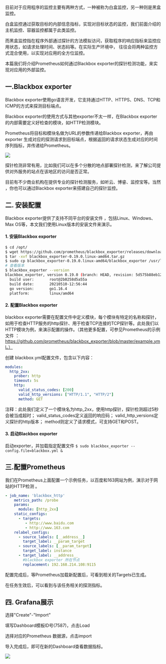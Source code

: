 目前对于应用程序的监控主要有两种方式，一种被称为白盒监控，另一种则是黑盒监控。

白盒监控通过获取目标的内部信息指标，实现对目标状态的监控，我们前面介绍的主机监控、容器监控都属于此类监控。

而黑盒监控指在程序外部通过探针的方法模拟访问，获取程序的响应指标来监控应用状态，如请求处理时间、状态码等。在实际生产环境中， 往往会将两种监控方式混合使用，以实现对应用的全方位监控。

本篇我们将介绍Prometheus如何通过Blackbox exporter的探针检测功能，来实现对应用的外部监控。

## 一.Blackbox exporter

Blackbox exporter使用go语言开发，它支持通过HTTP、HTTPS、DNS、TCP和ICMP的方式来探测目标端点。

Blackbox exporter的使用方式与其他exporter不太一样，在Blackbox exporter的内部需要定义好检查的模块，如HTTP检测模块。

Prometheus将目标和模块名做为URL的参数传递给Blackbox exporter，再由exporter 生成对应的探测请求到目标端点，根据返回的请求状态生成对应的时间序列指标，并传递给Prometheus。

![](http://pek3b.qingstor.com/hexo-blog/20220116123802.png)

探针检测非常有用，比如我们可以在多个分散的地点部署探针检测，来了解公司提供对外服务的站点在该地区的访问是否正常。

目前有不少商业机构在提供专业的探针检测服务，如听云、博睿、监控宝等。当然 ，你也可以通过Blackbox exporter来搭建自己的探针监控。


## 二. 安装配置
Blackbox exporter提供了支持不同平台的安装文件 ，包括Linux、Windows、Max OS等，本文我们使用Linux版本的安装文件来演示。

#### 1. 安装Blackbox exporter

```bash
$ cd /opt/
$ wget https://github.com/prometheus/blackbox_exporter/releases/download/v0.19.0/blackbox_exporter-0.19.0.linux-amd64.tar.gz
$ tar -xvf blackbox_exporter-0.19.0.linux-amd64.tar.gz 
$ sudo cp blackbox_exporter-0.19.0.linux-amd64/blackbox_exporter /usr/local/bin/
# 查看版本
$ blackbox_exporter --version
blackbox_exporter, version 0.19.0 (branch: HEAD, revision: 5d575b88eb12c65720862e8ad2c5890ba33d1ed0)
  build user:       root@2b0258d5a55a
  build date:       20210510-12:56:44
  go version:       go1.16.4
  platform:         linux/amd64
```


#### 2. 配置Blackbox exporter

blackbox exporter需要在配置文件中定义模块，每个模块有特定的名称和探针，如用于检查HTTP服务的http探针、用于检查TCP连接的TCP探针等。此处我们以HTTP模块为例，来演示配置的操作。（其他更多配置，可参见Prometheus的示例文件 ：https://github.com/prometheus/blackbox_exporter/blob/master/example.yml。）

创建 blackbox.yml配置文件，包含以下内容：

```yaml
modules:
  http_2xx:
    prober: http
    timeout: 5s
    http:
      valid_status_codes: [200]
      valid_http_versions: ["HTTP/1.1", "HTTP/2"]
      method: GET
```

注释：此处我们定义了一个模块名为http_2xx，使用http探针，探针检测超过5秒会被当成超时；
valid_status_codes定义返回的响应码；
valid_http_versions定义探针的http版本；
method则定义了请求模式，可支持GET和POST。

#### 3. 启动Blackbox exporter
启动exporter，并加载指定配置文件
`$ sudo blackbox_exporter --config.file=blackbox.yml &`

## 三.配置Prometheus
我们在Prometheus上面配置一个示例任务，以百度和163网站为例，演示对于网站的HTTP检测 。

```yaml
- job_name: 'blackbox_http'
    metrics_path: /probe
    params:
      module: [http_2xx]
    static_configs:
      - targets:
         - http://www.baidu.com
         - http://www.163.com
    relabel_configs:
      - source_labels: [__address__]
        target_label: __param_target
      - source_labels: [__param_target]
        target_label: instance
      - target_label: __address__
        #blackbox exporter 所在节点
        replacement: 192.168.214.108:9115
```

配置完成后，等Prometheus加载新配置后，可看到相关的Targets已生成。

在任务生效后，可以看到与该任务相关的探测指标。

## 四. Grafana展示

选择"Create"-"Import"

填写Dashboard模板ID号(7587)，点击Load

选择对应的Prometheus 数据源，点击import

导入完成后，即可在新的Dashboard查看数据指标。

![](http://pek3b.qingstor.com/hexo-blog/20220116124155.png)
